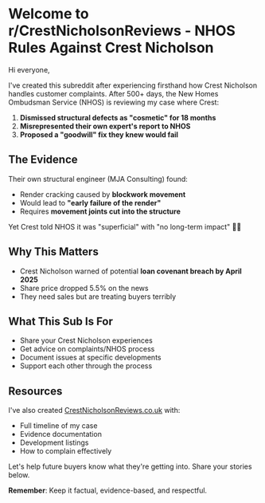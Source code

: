 # Welcome to r/CrestNicholsonReviews - NHOS Rules Against Crest Nicholson

Hi everyone,

I've created this subreddit after experiencing firsthand how Crest Nicholson handles customer complaints. After 500+ days, the New Homes Ombudsman Service (NHOS) is reviewing my case where Crest:

1. **Dismissed structural defects as "cosmetic" for 18 months**
2. **Misrepresented their own expert's report to NHOS**
3. **Proposed a "goodwill" fix they knew would fail**

## The Evidence

Their own structural engineer (MJA Consulting) found:
- Render cracking caused by **blockwork movement** 
- Would lead to **"early failure of the render"**
- Requires **movement joints cut into the structure**

Yet Crest told NHOS it was "superficial" with "no long-term impact" 🤦‍♂️

## Why This Matters

- Crest Nicholson warned of potential **loan covenant breach by April 2025**
- Share price dropped 5.5% on the news
- They need sales but are treating buyers terribly

## What This Sub Is For

- Share your Crest Nicholson experiences
- Get advice on complaints/NHOS process
- Document issues at specific developments
- Support each other through the process

## Resources

I've also created [CrestNicholsonReviews.co.uk](https://crestnicholsonreviews.co.uk) with:
- Full timeline of my case
- Evidence documentation
- Development listings
- How to complain effectively

Let's help future buyers know what they're getting into. Share your stories below.

**Remember**: Keep it factual, evidence-based, and respectful.